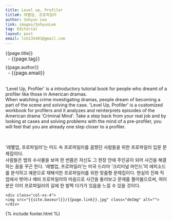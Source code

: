 ```yaml
---
title: Level up, Profiler
titleK: 레벨업, 프로파일러
author: Sohyun Lee
link: images/SohyunLee
tag: Editorial
layout: post
email: lsh135401@gmail.com
---	
```


<div class="container">

<div class="deDep">
{{page.title}}<br>
<p style="font-size:15px; margin:0px; padding:0px 0px 0px 8px; margin:0px 0px 8px 0px;">- {{page.tag}}</p>
{{page.author}}<br>
<p style="font-size:15px; margin:0px; padding:0px 0px 0px 8px;">- {{page.email}}</p>
</div>

<br>

<div class="det lato">



'Level Up, Profiler' is a introductory tutorial book for people who dreamt of a profiler like those in American dramas.
<br>
When watching crime investigating dramas, people dream of becoming a part of the scene and solving the case. 'Level Up, Profiler' is a customized workbook for profilers and it analyzes and reinterprets episodes of the American drama 'Criminal Mind'. Take a step back from your real job and by looking at cases and solving problems with the mind of a pre-profiler, you will feel that you are already one step closer to a profiler.


</div>

<br>

<div class="noto">

'레벨업, 프로파일러'는 미드 속 프로파일러를 꿈꿨던 사람들을 위한 프로파일러 입문 문제집이다.
<br>
사람들은 범죄 수사물을 보며 한 번쯤은 자신도 그 현장 안에 주인공이 되어 사건을 해결하는 꿈을 꾸곤 한다. ‘레벨업, 프로파일러’는 미국 드라마 ‘크리미널 마인드’의 에피소드를 분석하고 예문으로 재해석한 프로파일러를 위한 맞춤형 문제집이다. 현실의 진짜 직업에서 벗어나 예비 프로파일러의 마음으로 사건을 둘러보고 문제를 풀어봄으로써, 여러분은 이미 프로파일러의 길에 한 발짝 다가가 있음을 느낄 수 있을 것이다.


</div>

<div class="row noto">
	
	<div class="col-xs-4">
	<img src="{{site.baseurl}}/{{page.link}}.jpg" class="deImg" alt=""></div>
	
</div>

	

</div> 

{% include footer.html %}